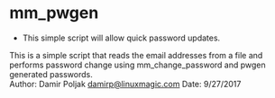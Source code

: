 # mm_pwgen

- This simple script will allow quick password updates.


This is a simple script that reads the email addresses from a file and
performs password change using mm_change_password and pwgen
generated passwords. 					                
    Author: Damir Poljak
    damirp@linuxmagic.com
    Date: 9/27/2017

